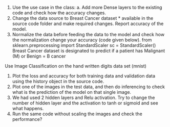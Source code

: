 1. Use the use case in the class:
a. Add more Dense layers to the existing code and check how the accuracy changes.
2. Change the data source to Breast Cancer dataset * available in the source code folder and make required
changes. Report accuracy of the model.
3. Normalize the data before feeding the data to the model and check how the normalization change your
accuracy (code given below).
from sklearn.preprocessing import StandardScaler
sc = StandardScaler()
Breast Cancer dataset is designated to predict if a patient has Malignant (M) or Benign = B cancer



Use Image Classification on the hand written digits data set (mnist)
1. Plot the loss and accuracy for both training data and validation data using the history object in the source
code.
2. Plot one of the images in the test data, and then do inferencing to check what is the prediction of the model
on that single image.
3. We had used 2 hidden layers and Relu activation. Try to change the number of hidden layer and the
activation to tanh or sigmoid and see what happens.
4. Run the same code without scaling the images and check the performance?
